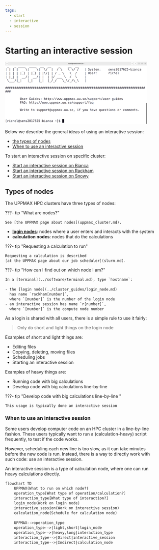 ```yaml
---
tags:
  - start
  - interactive
  - session
---
```


# Starting an interactive session

![Logged in to Bianca via a terminal](./img/login_bianca_via_terminal_terminal_462_x_202.png)

Below we describe the general ideas of using an interactive session:

- [the types of nodes](#types-of-nodes)
- [When to use an interactive session](#when-to-use-an-interactive-session)

To start an interactive session on specific cluster:

- [Start an interactive session on Bianca](start_interactive_session_on_bianca.md)
- [Start an interactive session on Rackham](start_interactive_session_on_rackham.md)
- [Start an interactive session on Snowy](start_interactive_session_on_snowy.md)

## Types of nodes

The UPPMAX HPC clusters have three types of nodes:

???- tip "What are nodes?"

    See [the UPPMAX page about nodes](uppmax_cluster.md).

- **[login nodes](../cluster_guides/login_node.md)**:
  nodes where a user enters and interacts with the system
- **calculation nodes**: nodes that do the calculations

???- tip "Requesting a calculation to run"

    Requesting a calculation is described
    [at the UPPMAX page about our job scheduler](slurm.md).

???- tip "How can I find out on which node I am?"

    In a [terminal](../software/terminal.md), type `hostname`:

    - the [login node](../cluster_guides/login_node.md)
      has name `rackham[number]`,
      where `[number]` is the number of the login node
    - an interactive session has name `r[number]`,
      where `[number]` is the compute node number

As a login is shared with all users,
there is a simple rule to use it fairly:

> Only do short and light things on the login node

Examples of short and light things are:

- Editing files
- Copying, deleting, moving files
- Scheduling jobs
- Starting an interactive session

Examples of heavy things are:

- Running code with big calculations
- Develop code with big calculations line-by-line

???- tip "Develop code with big calculations line-by-line "

    This usage is typically done an interactive session

### When to use an interactive session

Some users develop computer code on an HPC cluster
in a line-by-line fashion.
These users typically want to run a (calculation-heavy)
script frequently, to test
if the code works.

However, scheduling each new line is too slow, as it
can take minutes before the new code is run.
Instead, there is a way to directly work
with such code: use an interactive session.

An interactive session is a type of calculation node,
where one can run heavy calculations directly.

```mermaid
flowchart TD
    UPPMAX(What to run on which node?)
    operation_type[What type of operation/calculation?]
    interaction_type[What type of interaction?]
    login_node(Work on login node)
    interactive_session(Work on interactive session)
    calculation_node(Schedule for calculation node)

    UPPMAX-->operation_type
    operation_type-->|light,short|login_node
    operation_type-->|heavy,long|interaction_type
    interaction_type-->|Direct|interactive_session
    interaction_type-->|Indirect|calculation_node
```
